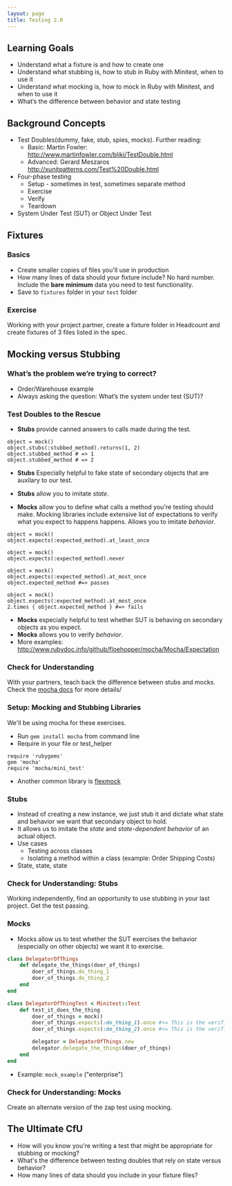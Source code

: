 ```yaml
---
layout: page
title: Testing 2.0
---
```


## Learning Goals
* Understand what a fixture is and how to create one
* Understand what stubbing is, how to stub in Ruby with Minitest, when to use it
* Understand what mocking is, how to mock in Ruby with Minitest, and when to use it
* What’s the difference between behavior and state testing

## Background Concepts
* Test Doubles(dummy, fake, stub, spies, mocks). Further reading:
  - Basic: Martin Fowler: http://www.martinfowler.com/bliki/TestDouble.html
  - Advanced: Gerard Meszaros http://xunitpatterns.com/Test%20Double.html
* Four-phase testing
	* Setup - sometimes in test, sometimes separate method
	* Exercise
	* Verify
	* Teardown
* System Under Test (SUT) or Object Under Test

## Fixtures

### Basics

* Create smaller copies of files you'll use in production
* How many lines of data should your fixture include? No hard number. Include the **bare minimum** data you need to test functionality.
* Save to `fixtures` folder in your `test` folder

### Exercise
Working with your project partner, create a fixture folder in Headcount and create fixtures of 3 files listed in the spec.

## Mocking versus Stubbing

### What’s the problem we’re trying to correct?
  * Order/Warehouse example
  * Always asking the question: What’s the system under test (SUT)?

### Test Doubles to the Rescue
* **Stubs** provide canned answers to calls made during the test.

```
object = mock()  
object.stubs(:stubbed_method).returns(1, 2)  
object.stubbed_method # => 1  
object.stubbed_method # => 2
```

* **Stubs** Especially helpful to fake state of secondary objects that are auxilary to our test.
* **Stubs** allow you to imitate _state_.

* **Mocks** allow you to define what calls a method you're testing should make. Mocking libraries include extensive list of expectations to verify what you expect to happens happens. Allows you to imitate _behavior_.

```
object = mock()
object.expects(:expected_method).at_least_once

object = mock()
object.expects(:expected_method).never

object = mock()
object.expects(:expected_method).at_most_once
object.expected_method #=> passes

object = mock()
object.expects(:expected_method).at_most_once
2.times { object.expected_method } #=> fails
```
* **Mocks** especially helpful to test whether SUT is behaving on secondary objects as you expect.
* **Mocks** allows you to verify _behavior_.
* More examples: http://www.rubydoc.info/github/floehopper/mocha/Mocha/Expectation

### Check for Understanding
With your partners, teach back the difference between stubs and mocks. Check the [mocha docs](https://github.com/freerange/mocha) for more details/

### Setup: Mocking and Stubbing Libraries
We'll be using mocha for these exercises.
  * Run `gem install mocha` from command line
  * Require in your file or test_helper
```
require 'rubygems'
gem 'mocha'
require 'mocha/mini_test'
```
* Another common library is [flexmock](https://github.com/jimweirich/flexmock)

### Stubs
* Instead of creating a new instance, we just stub it and dictate what state and behavior we want that secondary object to hold.
* It allows us to imitate the _state_ and _state-dependent behavior_ of an actual object.
* Use cases
  * Testing across classes
  * Isolating a method within a class (example: Order Shipping Costs)
* State, state, state

### Check for Understanding: Stubs
Working independently, find an opportunity to use stubbing in your last project. Get the test passing.

### Mocks
* Mocks allow us to test whether the SUT exercises the behavior (especially on other objects) we want it to exercise.
```ruby
class DelegatorOfThings
	def delegate_the_things(doer_of_things)
		doer_of_things.do_thing_1
		doer_of_things.do_thing_2
	end
end

class DelegatorOfThingTest < Minitest::Test
	def test_it_does_the_thing
		doer_of_things = mock()
		doer_of_things.expects(:do_thing_1).once #<= This is the verification/expectation. It will _pass_ or _fail_
		doer_of_things.expects(:do_thing_2).once #<= This is the verification/expectation. It will _pass_ or _fail_

		delegator = DelegatorOfThings.new
		delegator.delegate_the_things(doer_of_things)
	end
end
```
* Example: `mock_example` ("enterprise")

### Check for Understanding: Mocks
Create an alternate version of the zap test using mocking.

## The Ultimate CfU
* How will you know you're writing a test that might be appropriate for stubbing or mocking?
* What's the difference between testing doubles that rely on state versus behavior?
* How many lines of data should you include in your fixture files?
